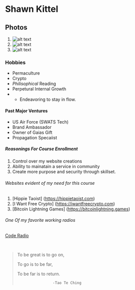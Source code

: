# Shawn Kittel

## Photos
1. ![alt text](https://raw.githubusercontent.com/noctemdrgn/noctemdrgn.github.io/main/20200920_151837.jpg "Meditating Kids")
2. ![alt text](https://github.com/noctemdrgn/noctemdrgn.github.io/blob/main/20201106_134858.jpg "Bouldering Rad")
3. ![alt text](https://raw.githubusercontent.com/noctemdrgn/noctemdrgn.github.io/main/20201124_065406.jpg "Big Gus Dog")

### Hobbies
* Permaculture
* Crypto
* *Philisophical* Reading
* Perpetural Internal Growth
* * Endeavoring to stay in flow.

#### Past Major Ventures
* US Air Force (SWATS Tech)
* Brand Ambassador
* Owner of Gaias Gift
* Propagation Specaiist

##### Reasonings For Course Enrollment
1. Control over my website creations
2. Ability to mainatain a service in community
3. Create more purpose and security through skillset.

###### Websites evident of my need for this course
1. [Hippie Taoist] (https://hippietaoist.com)
2. [I Want Free Crypto] (https://iwantfreecrypto.com)
3. [Bitcoin Lightning Games] (https://bitcoinlightning.games)

###### One Of my favorite working radios

<a href="https://codeardio.freecodecamp.org">Code Radio</a>
  
  <br>
  
  >To be great is to go on,
  >
  >To go is to be far,
  >
  >To be far is to return.
  >
  >                     -Tao Te Ching

